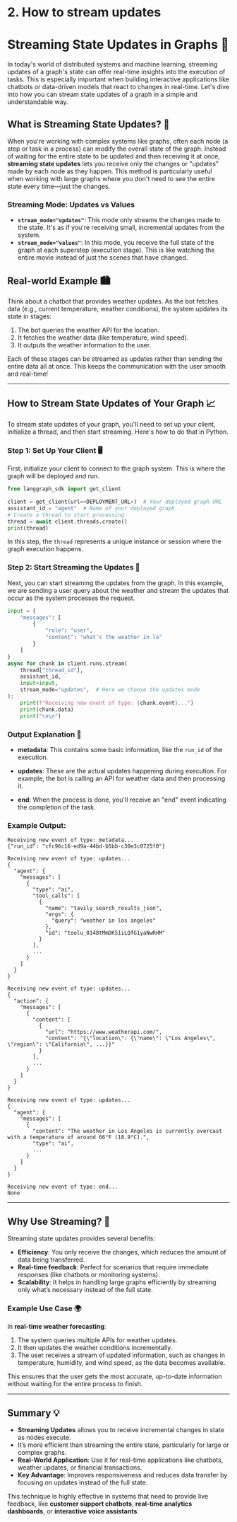 # 2. How to stream updates

# Streaming State Updates in Graphs 🚀

In today's world of distributed systems and machine learning, streaming updates of a graph's state can offer real-time insights into the execution of tasks. This is especially important when building interactive applications like chatbots or data-driven models that react to changes in real-time. Let's dive into how you can stream state updates of a graph in a simple and understandable way.

## **What is Streaming State Updates?** 🌊

When you're working with complex systems like graphs, often each node (a step or task in a process) can modify the overall state of the graph. Instead of waiting for the entire state to be updated and then receiving it at once, **streaming state updates** lets you receive only the changes or "updates" made by each node as they happen. This method is particularly useful when working with large graphs where you don't need to see the entire state every time—just the changes.

### **Streaming Mode: Updates vs Values**
- **`stream_mode="updates"`**: This mode only streams the changes made to the state. It's as if you're receiving small, incremental updates from the system.
- **`stream_mode="values"`**: In this mode, you receive the full state of the graph at each superstep (execution stage). This is like watching the entire movie instead of just the scenes that have changed.

## **Real-world Example 🏙️**

Think about a chatbot that provides weather updates. As the bot fetches data (e.g., current temperature, weather conditions), the system updates its state in stages:
1. The bot queries the weather API for the location.
2. It fetches the weather data (like temperature, wind speed).
3. It outputs the weather information to the user.

Each of these stages can be streamed as updates rather than sending the entire data all at once. This keeps the communication with the user smooth and real-time!

---

## **How to Stream State Updates of Your Graph 📈**

To stream state updates of your graph, you'll need to set up your client, initialize a thread, and then start streaming. Here's how to do that in Python.

### **Step 1: Set Up Your Client 🖥️**

First, initialize your client to connect to the graph system. This is where the graph will be deployed and run.

```python
from langgraph_sdk import get_client

client = get_client(url=<DEPLOYMENT_URL>)  # Your deployed graph URL
assistant_id = "agent"  # Name of your deployed graph
# Create a thread to start processing
thread = await client.threads.create()
print(thread)
```

In this step, the `thread` represents a unique instance or session where the graph execution happens.

### **Step 2: Start Streaming the Updates 📡**

Next, you can start streaming the updates from the graph. In this example, we are sending a user query about the weather and stream the updates that occur as the system processes the request.

```python
input = {
    "messages": [
        {
            "role": "user",
            "content": "what's the weather in la"
        }
    ]
}
async for chunk in client.runs.stream(
    thread["thread_id"],
    assistant_id,
    input=input,
    stream_mode="updates",  # Here we choose the updates mode
):
    print(f"Receiving new event of type: {chunk.event}...")
    print(chunk.data)
    print("\n\n")
```

### **Output Explanation 💬**

- **metadata**: This contains some basic information, like the `run_id` of the execution.
  
- **updates**: These are the actual updates happening during execution. For example, the bot is calling an API for weather data and then processing it.

- **end**: When the process is done, you'll receive an "end" event indicating the completion of the task.

### Example Output:
```
Receiving new event of type: metadata...
{"run_id": "cfc96c16-ed9a-44bd-b5bb-c30e3c0725f0"}

Receiving new event of type: updates...
{
  "agent": {
    "messages": [
      {
        "type": "ai",
        "tool_calls": [
          {
            "name": "tavily_search_results_json",
            "args": {
              "query": "weather in los angeles"
            },
            "id": "toolu_0148tMmDK51iLQfG1yaNwRHM"
          }
        ],
        ...
      }
    ]
  }
}

Receiving new event of type: updates...
{
  "action": {
    "messages": [
      {
        "content": [
          {
            "url": "https://www.weatherapi.com/",
            "content": "{\"location\": {\"name\": \"Los Angeles\", \"region\": \"California\", ...}}"
          }
        ],
        ...
      }
    ]
  }
}

Receiving new event of type: updates...
{
  "agent": {
    "messages": [
      {
        "content": "The weather in Los Angeles is currently overcast with a temperature of around 66°F (18.9°C).",
        "type": "ai",
        ...
      }
    ]
  }
}

Receiving new event of type: end...
None
```

---

## **Why Use Streaming? 🚅**

Streaming state updates provides several benefits:
- **Efficiency**: You only receive the changes, which reduces the amount of data being transferred.
- **Real-time feedback**: Perfect for scenarios that require immediate responses (like chatbots or monitoring systems).
- **Scalability**: It helps in handling large graphs efficiently by streaming only what’s necessary instead of the full state.

### **Example Use Case 🌍**

In **real-time weather forecasting**:
1. The system queries multiple APIs for weather updates.
2. It then updates the weather conditions incrementally.
3. The user receives a stream of updated information, such as changes in temperature, humidity, and wind speed, as the data becomes available.

This ensures that the user gets the most accurate, up-to-date information without waiting for the entire process to finish.

---

## **Summary 💡**

- **Streaming Updates** allows you to receive incremental changes in state as nodes execute.
- It’s more efficient than streaming the entire state, particularly for large or complex graphs.
- **Real-World Application**: Use it for real-time applications like chatbots, weather updates, or financial transactions.
- **Key Advantage**: Improves responsiveness and reduces data transfer by focusing on updates instead of the full state.

This technique is highly effective in systems that need to provide live feedback, like **customer support chatbots**, **real-time analytics dashboards**, or **interactive voice assistants**.

